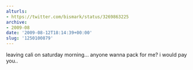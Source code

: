 ```yaml
---
alturls:
- https://twitter.com/bismark/status/3269863225
archive:
- 2009-08
date: '2009-08-12T18:14:39+00:00'
slug: '1250100879'
---
```


leaving cali on saturday morning... anyone wanna pack for me? i would pay you..

